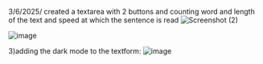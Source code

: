  3/6/2025/ created a textarea with 2 buttons and counting word and length of the text and speed at which the sentence is read
 ![Screenshot (2)](https://github.com/user-attachments/assets/a060ddd6-2de0-4415-8fcf-dbe6e8d23963)


 
![image](https://github.com/user-attachments/assets/bb3146e3-ba74-4e17-ab6c-ab48decaedea)



3)adding the dark mode to the textform:
![image](https://github.com/user-attachments/assets/d1111c8f-ea1f-48c5-9597-a6ada76bc53a)


